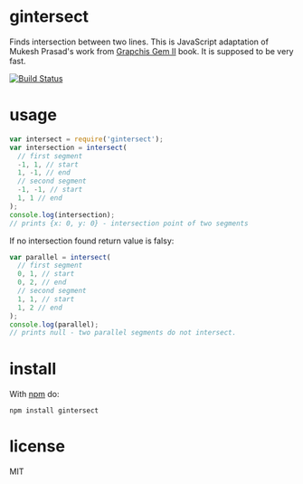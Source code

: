 # gintersect

Finds intersection between two lines. This is JavaScript adaptation of Mukesh
Prasad's work from [Grapchis Gem II](http://www.opensource.apple.com/source/graphviz/graphviz-498/graphviz/dynagraph/common/xlines.c)
book. It is supposed to be very fast.

[![Build Status](https://travis-ci.org/anvaka/gintersect.svg)](https://travis-ci.org/anvaka/gintersect)
# usage

``` javascript
var intersect = require('gintersect');
var intersection = intersect(
  // first segment
  -1, 1, // start
  1, -1, // end
  // second segment
  -1, -1, // start
  1, 1 // end
);
console.log(intersection);
// prints {x: 0, y: 0} - intersection point of two segments
```

If no intersection found return value is falsy:

``` javascript
var parallel = intersect(
  // first segment
  0, 1, // start
  0, 2, // end
  // second segment
  1, 1, // start
  1, 2 // end
);
console.log(parallel);
// prints null - two parallel segments do not intersect.
```

# install

With [npm](https://npmjs.org) do:

```
npm install gintersect
```

# license

MIT
